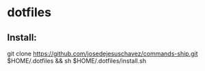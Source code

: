 # dotfiles

## Install:
git clone https://github.com/josedejesuschavez/commands-ship.git $HOME/.dotfiles && sh $HOME/.dotfiles/install.sh
